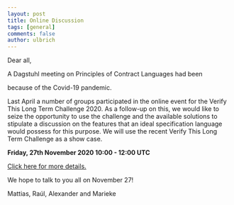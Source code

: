 ```yaml
---
layout: post
title: Online Discussion 
tags: [general]
comments: false
author: ulbrich
---
```



Dear all,

A Dagstuhl meeting on Principles of Contract Languages had been

because of the Covid-19 pandemic.

Last April a number of groups participated in the online event for the
Verify This Long Term Challenge 2020. As a follow-up on this, we would
like to seize the opportunity to use the challenge and the available
solutions to stipulate a discussion on the features that an ideal
specification language would possess for this purpose.
We will use the recent Verify This Long Term Challenge as a show case.

**Friday, 27th November 2020 10:00 - 12:00 UTC**

[Click here for more details.](https://verifythis.github.io/online-event-nov/)
 
We hope to talk to you all on November 27!

Mattias, Raúl, Alexander and Marieke
